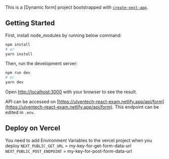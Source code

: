 This is a [Dynamic form] project bootstrapped with [`create-next-app`](https://github.com/vercel/next.js/tree/canary/packages/create-next-app).

## Getting Started

First, install node_modules by running below command:

```bash
npm install
# or
yarn install
```

Then, run the development server:

```bash
npm run dev
# or
yarn dev
```

Open [http://localhost:3000](http://localhost:3000) with your browser to see the result.

API can be accessed on [https://ulventech-react-exam.netlify.app/api/form](https://ulventech-react-exam.netlify.app/api/form). This endpoint can be edited in `.env`.

## Deploy on Vercel

You need to add Environment Variables to the vercel project when you deploy
`NEXT_PUBLIC_GET_URL` = my-key-for-get-form-data-url
`NEXT_PUBLIC_POST_ENDPOINT` = my-key-for-post-form-data-url